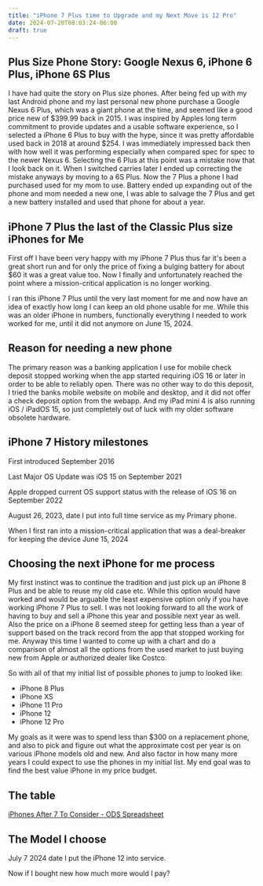 ```yaml
---
title: "iPhone 7 Plus time to Upgrade and my Next Move is 12 Pro"
date: 2024-07-20T08:03:24-06:00
draft: true
---
```


## Plus Size Phone Story: Google Nexus 6, iPhone 6 Plus, iPhone 6S Plus
I have had quite the story on Plus size phones. After being fed up with my last Android phone and my last personal new phone purchase a Google Nexus 6 Plus, which was a giant phone at the time, and seemed like a good price new of $399.99 back in 2015. I was inspired by Apples long term commitment to provide updates and a usable software experience, so I selected a iPhone 6 Plus to buy with the hype, since it was pretty affordable used back in 2018 at around $254. I was immediately impressed back then with how well it was performing especially when compared spec for spec to the newer Nexus 6. Selecting the 6 Plus at this point was a mistake now that I look back on it. When I switched carries later I ended up correcting the mistake anyways by moving to a 6S Plus. Now the 7 Plus a phone I had purchased used for my mom to use. Battery ended up expanding out of the phone and mom needed a new one, I was able to salvage the 7 Plus and get a new battery installed and used that phone for about a year. 

## iPhone 7 Plus the last of the Classic Plus size iPhones for Me

First off I have been very happy with my iPhone 7 Plus thus far it's been a great short run and for only the price of fixing a bulging battery for about $60 it was a great value too. Now I finally and unfortunately reached the point where a mission-critical application is no longer working.

I ran this iPhone 7 Plus until the very last moment for me and now have an idea of exactly how long I can keep an old phone usable for me. While this was an older iPhone in numbers, functionally everything I needed to work worked for me, until it did not anymore on June 15, 2024.

## Reason for needing a new phone

The primary reason was a banking application I use for mobile check deposit stopped working when the app started requiring iOS 16 or later in order to be able to reliably open. There was no other way to do this deposit, I tried the banks mobile website on mobile and desktop, and it did not offer a check deposit option from the webapp. And my iPad mini 4 is also running iOS / iPadOS 15, so just completely out of luck with my older software obsolete hardware.

## iPhone 7 History milestones 

First introduced September 2016

Last Major OS Update was iOS 15 on September 2021

Apple dropped current OS support status with the release of iOS 16 on September 2022

August 26, 2023, date I put into full time service as my Primary phone.

When I first ran into a mission-critical application that was a deal-breaker for keeping the device June 15, 2024

## Choosing the next iPhone for me process

My first instinct was to continue the tradition and just pick up an iPhone 8 Plus and be able to reuse my old case etc. While this option would have worked and would be arguable the least expensive option only if you have working iPhone 7 Plus to sell. I was not looking forward to all the work of having to buy and sell a iPhone this year and possible next year as well. Also the price on a iPhone 8 seemed steep for getting less than a year of support based on the track record from the app that stopped working for me. Anyway this time I wanted to come up with a chart and do a comparison of almost all the options from the used market to just buying new from Apple or authorized dealer like Costco.

So with all of that my initial list of possible phones to jump to looked like:

- iPhone 8 Plus
- iPhone XS
- iPhone 11 Pro
- iPhone 12
- iPhone 12 Pro

My goals as it were was to spend less than $300 on a replacement phone, and also to pick and figure out what the approximate cost per year is on various iPhone models old and new. And also factor in how many more years I could expect to use the phones in my initial list. My end goal was to find the best value iPhone in my price budget.

## The table 
[iPhones After 7 To Consider - ODS Spreadsheet](iPhonesAfter7NextMove.ods)

## The Model I choose 

July 7 2024 date I put the iPhone 12 into service.

Now if I bought new how much more would I pay?